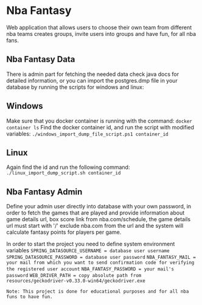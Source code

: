 # Nba Fantasy

Web application that allows users to choose their own team from different nba teams
creates groups, invite users into groups and have fun, for all nba fans.

## Nba Fantasy Data

There is admin part for fetching the needed data check java docs for detailed
information, or you can import the postgres.dmp file in your database by running
the scripts for windows and linux:

## Windows

Make sure that you docker container is running with the command:
`docker container ls`
Find the docker container id, and run the script with modified variables:
`./windows_import_dump_file_script.ps1 container_id`

## Linux

Again find the id and run the following command:
`./linux_import_dump_script.sh container_id`

## Nba Fantasy Admin

Define your admin user directly into database with your own password, in order to fetch the
games that are played and provide information about game details url, box score link from nba.com/schedule,
the game details url must start with '/' exclude nba.com from the url and the system will calculate
fantasy points for players per game.

In order to start the project you need to define system environment variables
`SPRING_DATASOURCE_USERNAME = database user username`
`SPRING_DATASOURCE_PASSWORD = database user password`
`NBA_FANTASY_MAIL = your mail from which you want to send confirmation code for verifying the registered user account`
`NBA_FANTASY_PASSWORD = your mail's password`
`WEB_DRIVER_PATH = copy absolute path from resources/geckodriver-v0.33.0-win64/geckodriver.exe`

`Note: This project is done for educational purposes and for all nba funs to have fun.`